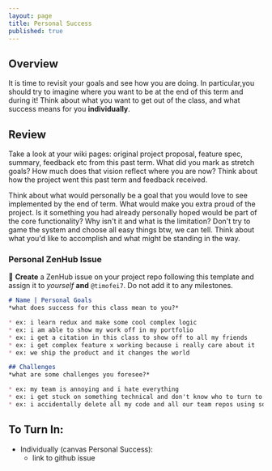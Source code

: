 ```yaml
---
layout: page
title: Personal Success
published: true
---
```




## Overview 

It is time to revisit your goals and see how you are doing.  In particular,you should try to imagine where you want to be at the end of this term and during it! Think about what you want to get out of the class, and what success means for you **individually**. 

## Review

Take a look at your wiki pages: original project proposal, feature spec, summary, feedback etc from this past term. What did you mark as stretch goals? How much does that vision reflect where you are now? Think about how the project went this past term and feedback received.

Think about what would personally be a goal that you would love to see implemented by the end of term.  What would make you extra proud of the project.  Is it something you had already personally hoped would be part of the core functionality?  Why isn't it and what is the limitation?  Don't try to game the system and choose all easy things btw, we can tell. Think about what you'd like to accomplish and what might be standing in the way.


### Personal ZenHub Issue

🚀 **Create** a ZenHub issue on your project repo following this template and assign it to *yourself* **and** `@timofei7`. Do not add it to any milestones.

```markdown
# Name | Personal Goals
*what does success for this class mean to you?*

* ex: i learn redux and make some cool complex logic
* ex: i am able to show my work off in my portfolio
* ex: i get a citation in this class to show off to all my friends
* ex: i get complex feature x working because i really care about it
* ex: we ship the product and it changes the world

## Challenges
*what are some challenges you foresee?*

* ex: my team is annoying and i hate everything
* ex: i get stuck on something technical and don't know who to turn to
* ex: i accidentally delete all my code and all our team repos using some dark magic i found on stackoverflow and i'm stuck at dartmouth forever

```


## To Turn In:
* Individually (canvas Personal Success):
  * link to github issue
